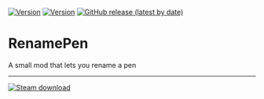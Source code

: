 [![Version](https://img.shields.io/badge/Rimworld-1.3-green.svg)](http://rimworldgame.com/) [![Version](https://img.shields.io/badge/Rimworld-1.4-green.svg)](http://rimworldgame.com/)
[![GitHub release (latest by date)](https://img.shields.io/github/v/release/angelolocritani/Rimworld-RenamePen)](https://github.com/angelolocritani/Rimworld-RenamePen/releases/latest)

# RenamePen
 A small mod that lets you rename a pen
 
 ---
 
[![Steam download](https://img.shields.io/steam/downloads/2583135857?logo=steam)](https://steamcommunity.com/sharedfiles/filedetails/?id=2583135857)
